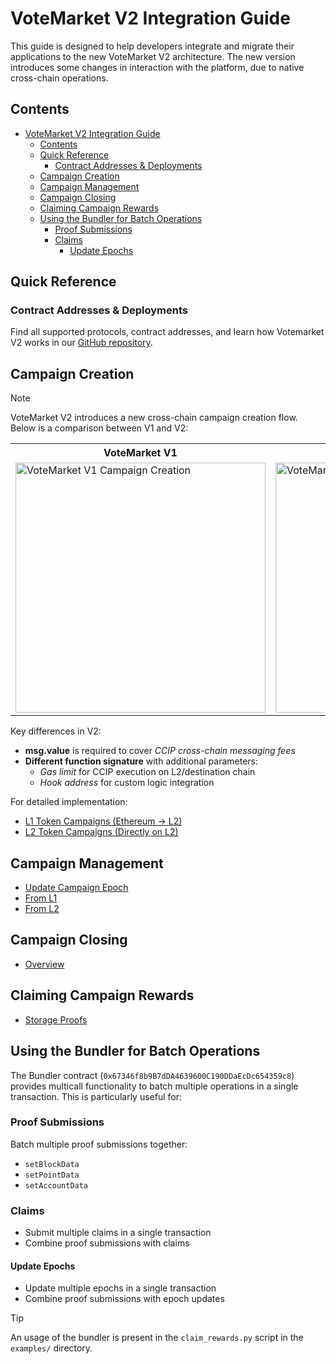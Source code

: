 # VoteMarket V2 Integration Guide

This guide is designed to help developers integrate and migrate their applications to the new VoteMarket V2 architecture. The new version introduces some changes in interaction with the platform, due to native cross-chain operations.

## Contents

- [VoteMarket V2 Integration Guide](#votemarket-v2-integration-guide)
  - [Contents](#contents)
  - [Quick Reference](#quick-reference)
    - [Contract Addresses \& Deployments](#contract-addresses--deployments)
  - [Campaign Creation](#campaign-creation)
  - [Campaign Management](#campaign-management)
  - [Campaign Closing](#campaign-closing)
  - [Claiming Campaign Rewards](#claiming-campaign-rewards)
  - [Using the Bundler for Batch Operations](#using-the-bundler-for-batch-operations)
    - [Proof Submissions](#proof-submissions)
    - [Claims](#claims)
      - [Update Epochs](#update-epochs)

## Quick Reference

### Contract Addresses & Deployments
Find all supported protocols, contract addresses, and learn how Votemarket V2 works in our [GitHub repository](https://github.com/stake-dao/votemarket-v2).

## Campaign Creation

> [!NOTE]
> VoteMarket V2 introduces a new cross-chain campaign creation flow. Below is a comparison between V1 and V2:

<table>
<tr>
<th>VoteMarket V1</th>
<th>VoteMarket V2</th>
</tr>
<tr>
<td>
<img src="../assets/votemarket_v1_creation.png" alt="VoteMarket V1 Campaign Creation" width="400"/>
</td>
<td>
<img src="../assets/votemarket_v2_creation.png" alt="VoteMarket V2 Campaign Creation" width="400"/>
</td>
</tr>
</table>

Key differences in V2:

- **msg.value** is required to cover *CCIP cross-chain messaging fees*
- **Different function signature** with additional parameters:
  - *Gas limit* for CCIP execution on L2/destination chain 
  - *Hook address* for custom logic integration

For detailed implementation:
- [L1 Token Campaigns (Ethereum → L2)](guides/campaign_creation.md#l1-token-campaigns-ethereum)
- [L2 Token Campaigns (Directly on L2)](guides/campaign_creation.md#l2-token-campaigns-native-l2)

## Campaign Management

- [Update Campaign Epoch](guides/campaign_management.md#update-campaign-epoch)
- [From L1](guides/campaign_management.md#from-l1)
- [From L2](guides/campaign_management.md#from-l2)

## Campaign Closing

- [Overview](guides/campaign_closing.md#campaign-closing)

## Claiming Campaign Rewards

- [Storage Proofs](guides/claiming_rewards.md#storage-proofs)

## Using the Bundler for Batch Operations

The Bundler contract (`0x67346f8b9B7dDA4639600C190DDaEcDc654359c8`) provides multicall functionality to batch multiple operations in a single transaction. This is particularly useful for:

### Proof Submissions
Batch multiple proof submissions together:
- `setBlockData`
- `setPointData`
- `setAccountData`

### Claims
- Submit multiple claims in a single transaction
- Combine proof submissions with claims

#### Update Epochs
- Update multiple epochs in a single transaction
- Combine proof submissions with epoch updates

> [!TIP]
> An usage of the bundler is present in the `claim_rewards.py` script in the `examples/` directory.